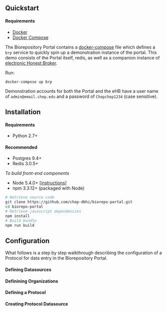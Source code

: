 ## Quickstart

#### Requirements

* [Docker](https://www.docker.com/)
* [Docker Compose](https://www.docker.com/products/docker-compose)

The Biorepository Portal contains a [docker-compose](https://www.docker.com/products/docker-compose) file which defines a `brp` service to quickly spin up a demonstration instance of the portal. This demo consists of the Portal itself, redis, as well as a companion instance of [electronic Honest Broker](https://github.com/chop-dbhi/ehb-service).

Run:

`docker-compose up brp`

Demonstration accounts for both the Portal and the eHB have a user name of `admin@email.chop.edu` and a password of `Chopchop1234` (case sensitive).

## Installation


#### Requirements

* Python 2.7+

#### Recommended

* Postgres 9.4+
* Redis 3.0.5+

*To build front-end components*

* Node 5.4.0+ [[instructions](https://nodejs.org/en/download/current/)]
* npm 3.3.12+ (packaged with Node)

```bash
# Retrieve source code
git clone https://github.com/chop-dbhi/biorepo-portal.git
cd biorepo-portal
# Retrieve javascript dependencies
npm install
# Build bundle
npm run build

```

## Configuration

What follows is a step by step walkthrough describing the configuration of a Protocol for data entry in the Biorepository Portal.

#### Defining Datasources

#### Definining Organizations

#### Defining a Protocol

#### Creating Protocol Datasource
